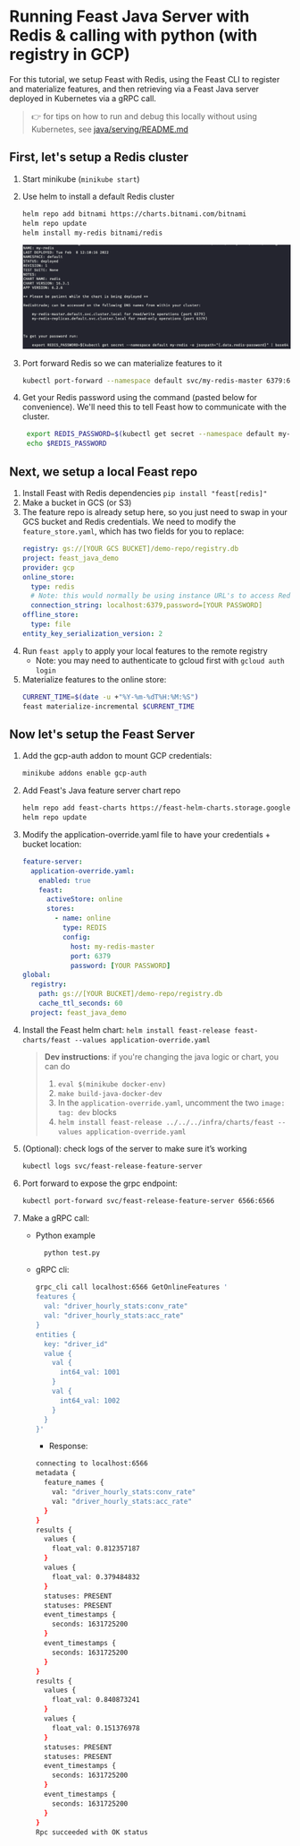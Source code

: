 
# Running Feast Java Server with Redis & calling with python (with registry in GCP)

For this tutorial, we setup Feast with Redis, using the Feast CLI to register and materialize features, and then retrieving via a Feast Java server deployed in Kubernetes via a gRPC call.
> :point_right: for tips on how to run and debug this locally without using Kubernetes, see [java/serving/README.md](https://github.com/feast-dev/feast/blob/master/java/serving/README.md)

## First, let's setup a Redis cluster
1.  Start minikube (`minikube start`)
2.  Use helm to install a default Redis cluster
    ```bash
    helm repo add bitnami https://charts.bitnami.com/bitnami 
    helm repo update 
    helm install my-redis bitnami/redis
    ```
    ![](redis-screenshot.png)
3. Port forward Redis so we can materialize features to it
    
    ```bash
    kubectl port-forward --namespace default svc/my-redis-master 6379:6379
    ```
4. Get your Redis password using the command (pasted below for convenience). We'll need this to tell Feast how to communicate with the cluster.

   ```bash
    export REDIS_PASSWORD=$(kubectl get secret --namespace default my-redis -o jsonpath="{.data.redis-password}" | base64 --decode)
    echo $REDIS_PASSWORD
    ```

## Next, we setup a local Feast repo
1. Install Feast with Redis dependencies `pip install "feast[redis]"`
2. Make a bucket in GCS (or S3)
3. The feature repo is already setup here, so you just need to swap in your GCS bucket and Redis credentials.
    We need to modify the `feature_store.yaml`, which has two fields for you to replace:
    ```yaml
    registry: gs://[YOUR GCS BUCKET]/demo-repo/registry.db
    project: feast_java_demo
    provider: gcp
    online_store:
      type: redis
      # Note: this would normally be using instance URL's to access Redis
      connection_string: localhost:6379,password=[YOUR PASSWORD]
    offline_store:
      type: file
    entity_key_serialization_version: 2
    ```
4. Run `feast apply` to apply your local features to the remote registry
     - Note: you may need to authenticate to gcloud first with `gcloud auth login` 
6. Materialize features to the online store:
    ```bash
    CURRENT_TIME=$(date -u +"%Y-%m-%dT%H:%M:%S")                                    
    feast materialize-incremental $CURRENT_TIME
    ``` 

## Now let's setup the Feast Server
1. Add the gcp-auth addon to mount GCP credentials:
    ```bash
   minikube addons enable gcp-auth
   ```
2. Add Feast's Java feature server chart repo
    ```bash
    helm repo add feast-charts https://feast-helm-charts.storage.googleapis.com
    helm repo update
    ```
3. Modify the application-override.yaml file to have your credentials + bucket location:
    ```yaml
    feature-server:
      application-override.yaml:
        enabled: true
        feast:
          activeStore: online
          stores:
            - name: online
              type: REDIS
              config:
                host: my-redis-master
                port: 6379
                password: [YOUR PASSWORD]
    global:
      registry:
        path: gs://[YOUR BUCKET]/demo-repo/registry.db
        cache_ttl_seconds: 60
      project: feast_java_demo
    ```
4. Install the Feast helm chart: `helm install feast-release feast-charts/feast --values application-override.yaml`
   > **Dev instructions**: if you're changing the java logic or chart, you can do 
   >1. `eval $(minikube docker-env)`
   >2. `make build-java-docker-dev` 
   >3. In the `application-override.yaml`, uncomment the two `image: tag: dev` blocks 
   >4. `helm install feast-release ../../../infra/charts/feast --values application-override.yaml`
5. (Optional): check logs of the server to make sure it’s working
   ```bash
   kubectl logs svc/feast-release-feature-server
   ```
6. Port forward to expose the grpc endpoint:
   ```bash
   kubectl port-forward svc/feast-release-feature-server 6566:6566
   ```
7. Make a gRPC call:
    - Python example
      ```bash
        python test.py
      ```
    - gRPC cli:
        
        ```bash
        grpc_cli call localhost:6566 GetOnlineFeatures '
        features {
          val: "driver_hourly_stats:conv_rate"
          val: "driver_hourly_stats:acc_rate"
        }
        entities {
          key: "driver_id"
          value {
            val {
              int64_val: 1001
            }
            val {
              int64_val: 1002
            }
          }
        }'
        ```
        
        -   Response:
        
        ```bash
        connecting to localhost:6566
        metadata {
          feature_names {
            val: "driver_hourly_stats:conv_rate"
            val: "driver_hourly_stats:acc_rate"
          }
        }
        results {
          values {
            float_val: 0.812357187
          }
          values {
            float_val: 0.379484832
          }
          statuses: PRESENT
          statuses: PRESENT
          event_timestamps {
            seconds: 1631725200
          }
          event_timestamps {
            seconds: 1631725200
          }
        }
        results {
          values {
            float_val: 0.840873241
          }
          values {
            float_val: 0.151376978
          }
          statuses: PRESENT
          statuses: PRESENT
          event_timestamps {
            seconds: 1631725200
          }
          event_timestamps {
            seconds: 1631725200
          }
        }
        Rpc succeeded with OK status
        
        ```